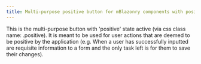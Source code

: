 ```yaml
---
title: Multi-purpose positive button for mBlazonry components with positive state active
---
```


This is the multi-purpose button with 'positive' state active (via css class name: .positive). It is meant to be used for user actions that are deemed to be positive by the application (e.g. When a user has successfully inputted are requisite information to a form and the only task left is for them to save their changes).